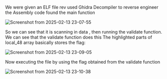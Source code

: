 We were given an ELF file rev used Ghidra Decompiler to reverse engineer the Assembly code found the main function 

![Screenshot from 2025-02-13 23-07-55](https://github.com/user-attachments/assets/bc8a1025-27df-44f2-b80c-1036739456b7)

So we can see that it is scanning in data , then running the validate function. We can see that the validate function does this The highlighted parts of local_48 array basically stores the flag:

![Screenshot from 2025-02-13 23-09-05](https://github.com/user-attachments/assets/6ed4b025-0b76-4cda-80aa-9425326588fc)

Now executing the file by using the flag obtained from the validate function


![Screenshot from 2025-02-13 23-10-38](https://github.com/user-attachments/assets/eabc0406-0fe5-45bd-9345-c3709c7bd562)
